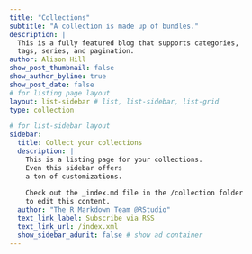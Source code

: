 ```yaml
---
title: "Collections"
subtitle: "A collection is made up of bundles."
description: |
  This is a fully featured blog that supports categories, 
  tags, series, and pagination.
author: Alison Hill
show_post_thumbnail: false
show_author_byline: true
show_post_date: false
# for listing page layout
layout: list-sidebar # list, list-sidebar, list-grid
type: collection

# for list-sidebar layout
sidebar: 
  title: Collect your collections
  description: |
    This is a listing page for your collections. 
    Even this sidebar offers 
    a ton of customizations.
    
    Check out the _index.md file in the /collection folder 
    to edit this content. 
  author: "The R Markdown Team @RStudio"
  text_link_label: Subscribe via RSS
  text_link_url: /index.xml
  show_sidebar_adunit: false # show ad container
---
```

